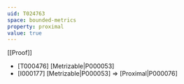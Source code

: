 ```yaml
---
uid: T024763
space: bounded-metrics
property: proximal
value: true
---
```

[[Proof]]

* [T000476] [Metrizable|P000053]
* [I000177] [Metrizable|P000053] => [Proximal|P000076]

